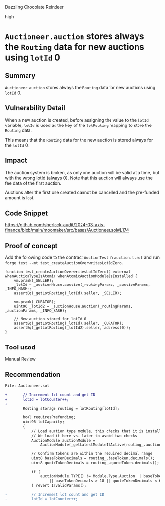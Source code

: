 Dazzling Chocolate Reindeer

high

# `Auctioneer.auction` stores always the `Routing` data for new auctions using `lotId` 0

## Summary

`Auctioneer.auction` stores always the `Routing` data for new auctions using `lotId` 0.

## Vulnerability Detail

When a new auction is created, before assigning the value to the `lotId` variable, `lotId` is used as the key of the `lotRouting` mapping to store the `Routing` data.

This means that the `Routing` data for the new auction is stored always for the `lotId` 0.

## Impact

The auction system is broken, as only one auction will be valid at a time, but with the wrong lotId (always 0). Note that this auction will always use the fee data of the first auction.

Auctions after the first one created cannot be cancelled and the pre-funded amount is lost.

## Code Snippet

https://github.com/sherlock-audit/2024-03-axis-finance/blob/main/moonraker/src/bases/Auctioneer.sol#L174


## Proof of concept

Add the following code to the contract `AuctionTest` in `auction.t.sol` and run `forge test --mt test_createAuctionOverwritesLotIdZero`.

```solidity
function test_createAuctionOverwritesLotIdZero() external whenAuctionTypeIsAtomic whenAtomicAuctionModuleIsInstalled {
    vm.prank(_SELLER);
    _lotId = _auctionHouse.auction(_routingParams, _auctionParams, _INFO_HASH);
    assertEq(_getLotRouting(_lotId).seller, _SELLER);

    vm.prank(_CURATOR);
    uint96 _lotId2 = _auctionHouse.auction(_routingParams, _auctionParams, _INFO_HASH);

    // New auction stored for lotId 0
    assertEq(_getLotRouting(_lotId).seller, _CURATOR);
    assertEq(_getLotRouting(_lotId2).seller, address(0));
}
```

## Tool used

Manual Review

## Recommendation

```diff
File: Auctioneer.sol

+       // Increment lot count and get ID
+       lotId = lotCounter++;
+
        Routing storage routing = lotRouting[lotId];

        bool requiresPrefunding;
        uint96 lotCapacity;
        {
            // Load auction type module, this checks that it is installed.
            // We load it here vs. later to avoid two checks.
            AuctionModule auctionModule =
                AuctionModule(_getLatestModuleIfActive(routing_.auctionType));

            // Confirm tokens are within the required decimal range
            uint8 baseTokenDecimals = routing_.baseToken.decimals();
            uint8 quoteTokenDecimals = routing_.quoteToken.decimals();

            if (
                auctionModule.TYPE() != Module.Type.Auction || baseTokenDecimals < 6
                    || baseTokenDecimals > 18 || quoteTokenDecimals < 6 || quoteTokenDecimals > 18
            ) revert InvalidParams();

-           // Increment lot count and get ID
-           lotId = lotCounter++;
```
